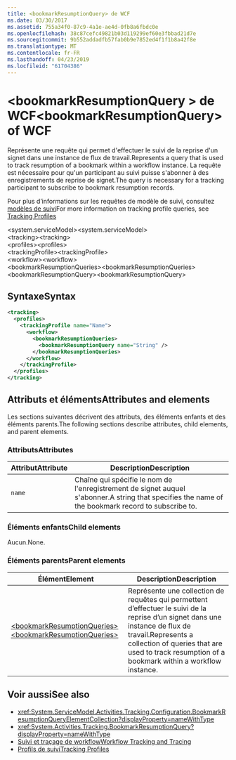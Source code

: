 ```yaml
---
title: <bookmarkResumptionQuery> de WCF
ms.date: 03/30/2017
ms.assetid: 755a34f0-87c9-4a1e-ae4d-0fb8a6fbdc0e
ms.openlocfilehash: 38c87cefc49821b03d119299ef60e3fbbad21d7e
ms.sourcegitcommit: 9b552addadfb57fab0b9e7852ed4f1f1b8a42f8e
ms.translationtype: MT
ms.contentlocale: fr-FR
ms.lasthandoff: 04/23/2019
ms.locfileid: "61704386"
---
```

# <a name="bookmarkresumptionquery-of-wcf"></a><span data-ttu-id="ca182-102">\<bookmarkResumptionQuery > de WCF</span><span class="sxs-lookup"><span data-stu-id="ca182-102">\<bookmarkResumptionQuery> of WCF</span></span>

<span data-ttu-id="ca182-103">Représente une requête qui permet d'effectuer le suivi de la reprise d'un signet dans une instance de flux de travail.</span><span class="sxs-lookup"><span data-stu-id="ca182-103">Represents a query that is used to track resumption of a bookmark within a workflow instance.</span></span> <span data-ttu-id="ca182-104">La requête est nécessaire pour qu'un participant au suivi puisse s'abonner à des enregistrements de reprise de signet.</span><span class="sxs-lookup"><span data-stu-id="ca182-104">The query is necessary for a tracking participant to subscribe to bookmark resumption records.</span></span>  
  
<span data-ttu-id="ca182-105">Pour plus d’informations sur les requêtes de modèle de suivi, consultez [modèles de suivi](../../../../../docs/framework/windows-workflow-foundation/tracking-profiles.md)</span><span class="sxs-lookup"><span data-stu-id="ca182-105">For more information on tracking profile queries, see [Tracking Profiles](../../../../../docs/framework/windows-workflow-foundation/tracking-profiles.md)</span></span>
  
<span data-ttu-id="ca182-106">\<system.serviceModel></span><span class="sxs-lookup"><span data-stu-id="ca182-106">\<system.serviceModel></span></span>  
<span data-ttu-id="ca182-107">\<tracking></span><span class="sxs-lookup"><span data-stu-id="ca182-107">\<tracking></span></span>  
<span data-ttu-id="ca182-108">\<profiles></span><span class="sxs-lookup"><span data-stu-id="ca182-108">\<profiles></span></span>  
<span data-ttu-id="ca182-109">\<trackingProfile></span><span class="sxs-lookup"><span data-stu-id="ca182-109">\<trackingProfile></span></span>  
<span data-ttu-id="ca182-110">\<workflow></span><span class="sxs-lookup"><span data-stu-id="ca182-110">\<workflow></span></span>  
<span data-ttu-id="ca182-111">\<bookmarkResumptionQueries></span><span class="sxs-lookup"><span data-stu-id="ca182-111">\<bookmarkResumptionQueries></span></span>  
<span data-ttu-id="ca182-112">\<bookmarkResumptionQuery></span><span class="sxs-lookup"><span data-stu-id="ca182-112">\<bookmarkResumptionQuery></span></span>  
  
## <a name="syntax"></a><span data-ttu-id="ca182-113">Syntaxe</span><span class="sxs-lookup"><span data-stu-id="ca182-113">Syntax</span></span>  
  
```xml  
<tracking>
  <profiles>
    <trackingProfile name="Name">
      <workflow>
        <bookmarkResumptionQueries>
          <bookmarkResumptionQuery name="String" />
        </bookmarkResumptionQueries>
      </workflow>
    </trackingProfile>
  </profiles>
</tracking>
```  
  
## <a name="attributes-and-elements"></a><span data-ttu-id="ca182-114">Attributs et éléments</span><span class="sxs-lookup"><span data-stu-id="ca182-114">Attributes and elements</span></span>

<span data-ttu-id="ca182-115">Les sections suivantes décrivent des attributs, des éléments enfants et des éléments parents.</span><span class="sxs-lookup"><span data-stu-id="ca182-115">The following sections describe attributes, child elements, and parent elements.</span></span>  
  
### <a name="attributes"></a><span data-ttu-id="ca182-116">Attributs</span><span class="sxs-lookup"><span data-stu-id="ca182-116">Attributes</span></span>  
  
|<span data-ttu-id="ca182-117">Attribut</span><span class="sxs-lookup"><span data-stu-id="ca182-117">Attribute</span></span>|<span data-ttu-id="ca182-118">Description</span><span class="sxs-lookup"><span data-stu-id="ca182-118">Description</span></span>|  
|---------------|-----------------|  
|`name`|<span data-ttu-id="ca182-119">Chaîne qui spécifie le nom de l'enregistrement de signet auquel s'abonner.</span><span class="sxs-lookup"><span data-stu-id="ca182-119">A string that specifies the name of the bookmark record to subscribe to.</span></span>|  
  
### <a name="child-elements"></a><span data-ttu-id="ca182-120">Éléments enfants</span><span class="sxs-lookup"><span data-stu-id="ca182-120">Child elements</span></span>

<span data-ttu-id="ca182-121">Aucun.</span><span class="sxs-lookup"><span data-stu-id="ca182-121">None.</span></span>
  
### <a name="parent-elements"></a><span data-ttu-id="ca182-122">Éléments parents</span><span class="sxs-lookup"><span data-stu-id="ca182-122">Parent elements</span></span>  
  
|<span data-ttu-id="ca182-123">Élément</span><span class="sxs-lookup"><span data-stu-id="ca182-123">Element</span></span>|<span data-ttu-id="ca182-124">Description</span><span class="sxs-lookup"><span data-stu-id="ca182-124">Description</span></span>|  
|-------------|-----------------|  
|[<span data-ttu-id="ca182-125">\<bookmarkResumptionQueries></span><span class="sxs-lookup"><span data-stu-id="ca182-125">\<bookmarkResumptionQueries></span></span>](bookmarkresumptionqueries-of-wcf.md)|<span data-ttu-id="ca182-126">Représente une collection de requêtes qui permettent d’effectuer le suivi de la reprise d’un signet dans une instance de flux de travail.</span><span class="sxs-lookup"><span data-stu-id="ca182-126">Represents a collection of queries that are used to track resumption of a bookmark within a workflow instance.</span></span>|  
  
## <a name="see-also"></a><span data-ttu-id="ca182-127">Voir aussi</span><span class="sxs-lookup"><span data-stu-id="ca182-127">See also</span></span>

- <xref:System.ServiceModel.Activities.Tracking.Configuration.BookmarkResumptionQueryElementCollection?displayProperty=nameWithType>
- <xref:System.Activities.Tracking.BookmarkResumptionQuery?displayProperty=nameWithType>
- [<span data-ttu-id="ca182-128">Suivi et traçage de workflow</span><span class="sxs-lookup"><span data-stu-id="ca182-128">Workflow Tracking and Tracing</span></span>](../../../../../docs/framework/windows-workflow-foundation/workflow-tracking-and-tracing.md)
- [<span data-ttu-id="ca182-129">Profils de suivi</span><span class="sxs-lookup"><span data-stu-id="ca182-129">Tracking Profiles</span></span>](../../../../../docs/framework/windows-workflow-foundation/tracking-profiles.md)
